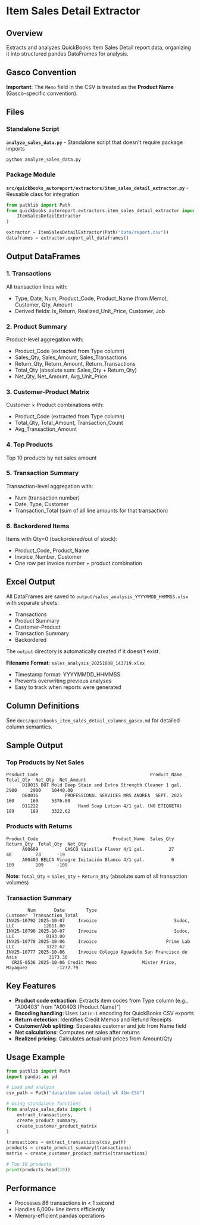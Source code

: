 # Item Sales Detail Extractor

## Overview

Extracts and analyzes QuickBooks Item Sales Detail report data, organizing it into structured pandas DataFrames for analysis.

## Gasco Convention

**Important**: The `Memo` field in the CSV is treated as the **Product Name** (Gasco-specific convention).

## Files

### Standalone Script

**`analyze_sales_data.py`** - Standalone script that doesn't require package imports

```bash
python analyze_sales_data.py
```

### Package Module

**`src/quickbooks_autoreport/extractors/item_sales_detail_extractor.py`** - Reusable class for integration

```python
from pathlib import Path
from quickbooks_autoreport.extractors.item_sales_detail_extractor import (
    ItemSalesDetailExtractor
)

extractor = ItemSalesDetailExtractor(Path("data/report.csv"))
dataframes = extractor.export_all_dataframes()
```

## Output DataFrames

### 1. Transactions
All transaction lines with:
- Type, Date, Num, Product_Code, Product_Name (from Memo), Customer, Qty, Amount
- Derived fields: Is_Return, Realized_Unit_Price, Customer, Job

### 2. Product Summary
Product-level aggregation with:
- Product_Code (extracted from Type column)
- Sales_Qty, Sales_Amount, Sales_Transactions
- Return_Qty, Return_Amount, Return_Transactions
- Total_Qty (absolute sum: Sales_Qty + Return_Qty)
- Net_Qty, Net_Amount, Avg_Unit_Price

### 3. Customer-Product Matrix
Customer × Product combinations with:
- Product_Code (extracted from Type column)
- Total_Qty, Total_Amount, Transaction_Count
- Avg_Transaction_Amount

### 4. Top Products
Top 10 products by net sales amount

### 5. Transaction Summary
Transaction-level aggregation with:
- Num (transaction number)
- Date, Type, Customer
- Transaction_Total (sum of all line amounts for that transaction)

### 6. Backordered Items
Items with Qty=0 (backordered/out of stock):
- Product_Code, Product_Name
- Invoice_Number, Customer
- One row per invoice number + product combination

## Excel Output

All DataFrames are saved to `output/sales_analysis_YYYYMMDD_HHMMSS.xlsx` with separate sheets:
- Transactions
- Product Summary
- Customer-Product
- Transaction Summary
- Backordered

The `output` directory is automatically created if it doesn't exist.

**Filename Format**: `sales_analysis_20251008_143719.xlsx`
- Timestamp format: YYYYMMDD_HHMMSS
- Prevents overwriting previous analyses
- Easy to track when reports were generated

## Column Definitions

See `docs/quickbooks_item_sales_detail_columns_gasco.md` for detailed column semantics.

## Sample Output

### Top Products by Net Sales

```
Product_Code                                          Product_Name  Total_Qty  Net_Qty  Net_Amount
      D18015 DOT Mold Deep Stain and Extra Strength Cleaner 1 gal.       2900     2900    10440.00
      D60016          PROFESSIONAL SERVICES MRS ANDREA  SEPT. 2025        160      160     5376.00
      D11222               Hand Soap Lotion 4/1 gal. (NO ETIQUETA)        189      189     3322.62
```

### Products with Returns

```
Product_Code                            Product_Name  Sales_Qty  Return_Qty  Total_Qty  Net_Qty
      A00609          GASCÓ Vainilla Flavor 4/1 gal.         27          46         73      -19
      A00403 BELCA Vinagre Imitación Blanco 4/1 gal.          0         109        109     -109
```

**Note**: `Total_Qty` = `Sales_Qty` + `Return_Qty` (absolute sum of all transaction volumes)

### Transaction Summary

```
        Num       Date        Type                               Customer  Transaction_Total
INV25-10792 2025-10-07     Invoice                             Sudoc, LLC           12811.00
INV25-10790 2025-10-07     Invoice                             Sudoc, LLC            8193.00
INV25-10778 2025-10-06     Invoice                          Prime Lab LLC            3322.62
INV25-10777 2025-10-06     Invoice Colegio Aguadeño San Francisco de Asis            3173.30
  CR25-0536 2025-10-06 Credit Memo                 Mister Price, Mayagüez           -1232.79
```

## Key Features

- **Product code extraction**: Extracts item codes from Type column (e.g., "A00403" from "A00403 (Product Name)")
- **Encoding handling**: Uses `latin-1` encoding for QuickBooks CSV exports
- **Return detection**: Identifies Credit Memos and Refund Receipts
- **Customer/Job splitting**: Separates customer and job from Name field
- **Net calculations**: Computes net sales after returns
- **Realized pricing**: Calculates actual unit prices from Amount/Qty

## Usage Example

```python
from pathlib import Path
import pandas as pd

# Load and analyze
csv_path = Path("data/item sales detail wk 41w.CSV")

# Using standalone functions
from analyze_sales_data import (
    extract_transactions,
    create_product_summary,
    create_customer_product_matrix
)

transactions = extract_transactions(csv_path)
products = create_product_summary(transactions)
matrix = create_customer_product_matrix(transactions)

# Top 10 products
print(products.head(10))
```

## Performance

- Processes 86 transactions in < 1 second
- Handles 6,000+ line items efficiently
- Memory-efficient pandas operations

